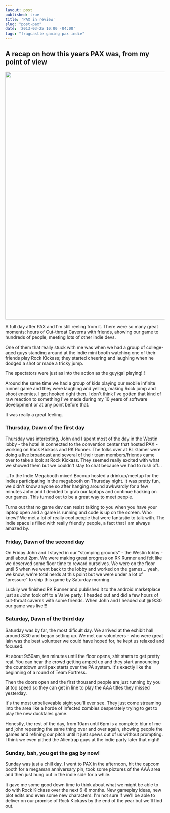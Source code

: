 ```yaml
---
layout: post
published: true
title: 'PAX in review'
slug: "post-pax"
date: '2013-03-25 10:00 -04:00'
tags: "fragcastle gaming pax indie"
---
```

## A recap on how this years PAX was, from my point of view

<img src="https://lh3.googleusercontent.com/-e3R9xdXlBXE/UU-g3Kcm_MI/AAAAAAAADCs/FRg8NxaQl74/s1462/IMG_1123.JPG" width="780"/>

A full day after PAX and I'm still reeling from it. There were so many great moments: hours of Cut-throat Caverns with friends, ahowing our game to hundreds of people, meeting lots of other indie devs.

One of them that really stuck with me was when we had a group of college-aged guys standing around at the indie mini booth watching one of their friends play Rock Kickass; they started cheering and laughing when he dodged a shot or made a tricky jump.

The spectators were just as into the action as the guy/gal playing!!!

Around the same time we had a group of kids playing our mobile infinite runner game and they were laughing and yelling, making Rock jump and shoot enemies. I got hooked right then. I don't think I've gotten that kind of raw reaction to something I've made during my 10 years of software development or at any point before that.

It was really a great feeling.

### Thursday, Dawn of the first day
Thursday was interesting, John and I spent most of the day in the Westin lobby - the hotel is connected to the convention center that hosted PAX - working on Rock Kickass and RK Runner. The folks over at BL Gamer were [doing a live broadcast](http://www.blgaming.com/viewtopic.php?f=22&t=990&p=3130#p3130) and several of their team members/friends came over to take a look at Rock Kickass. They seemed really excited with what we showed them but we couldn't stay to chat because we had to rush off...

...To the Indie Megabooth mixer! Bocoup hosted a drinkup/meetup for the indies participating in the megabooth on Thursday night. It was pretty fun, we didn't know anyone so after hanging around awkwardly for a few minutes John and I decided to grab our laptops and continue hacking on our games. This turned out to be a great way to meet people.

Turns out that no game dev can resist talking to you when you have your laptop open and a game is running and code is up on the screen. Who knew? We met a lot of really cool people that were fantastic to talk with. The indie space is filled with really friendly people, a fact that I am always amazed by.

### Friday, Dawn of the second day
On Friday John and I stayed in our "stomping grounds" - the Westin lobby - until about 2pm. We were making great progress on RK Runner and felt like we deserved some floor time to reward ourselves. We were on the floor until 5 when we went back to the lobby and worked on the games... yeah, we know, we're total nerds at this point but we were under a lot of "pressure" to ship this game by Saturday morning.

Luckily we finished RK Runner and published it to the android marketplace just as John took off to a Valve party. I headed out and did a few hours of cut-throat caverns with some friends. When John and I headed out @ 9:30 our game was live!!!

### Saturday, Dawn of the third day
Saturday was by far, the most dificult day. We arrived at the exhibit hall around 8:30 and began setting up. We met our volunteers - who were great Iain was the best volunteer we could have hoped for, he kept us relaxed and focused.

At about 9:50am, ten minutes until the floor opens, shit starts to get pretty real. You can hear the crowd getting amped up and they start announcing the countdown until pax starts over the PA system. It's exactly like the beginning of a round of Team Fortress.

Then the doors open and the first thousand people are just running by you at top speed so they can get in line to play the AAA titles they missed yesterday.

It's the most unbelieveable sight you'll ever see. They just come streaming into the area like a horde of infected zombies desperately trying to get to play the new ducktales game.

Honestly, the rest of the day, from 10am until 6pm is a complete blur of me and john repeating the same thing over and over again, showing people the games and refining our pitch until it just spews out of us without prompting. I think we even pithed the Alientrap guys at the indie party later that night!

### Sunday, bah, you get the gag by now!
Sunday was just a chill day. I went to PAX in the afternoon, hit the capcom booth for a megaman anniversary pin, took some pictures of the AAA area and then just hung out in the indie side for a while.

It gave me some good down time to think about what we might be able to do with Rock Kickass over the next 6-8 months. New gameplay ideas, new plot edits and even some new characters. I'm not sure if we'll be able to deliver on our promise of Rock Kickass by the end of the year but we'll find out.
